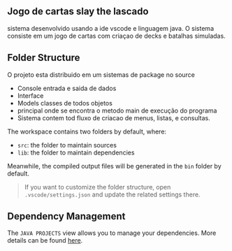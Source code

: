 ## Jogo de cartas slay the lascado

sistema desenvolvido usando a ide vscode e linguagem java.
O sistema consiste em um jogo de cartas com criaçao de decks e batalhas simuladas.



## Folder Structure
O projeto esta distribuido em um sistemas de package no source
- Console entrada e saida de dados
- Interface 
- Models    classes de todos objetos
- principal onde se encontra o metodo main de execução do programa
- Sistema   contem tod fluxo de criacao de menus, listas, e consultas. 

The workspace contains two folders by default, where:

- `src`: the folder to maintain sources
- `lib`: the folder to maintain dependencies

Meanwhile, the compiled output files will be generated in the `bin` folder by default.

> If you want to customize the folder structure, open `.vscode/settings.json` and update the related settings there.

## Dependency Management

The `JAVA PROJECTS` view allows you to manage your dependencies. More details can be found [here](https://github.com/microsoft/vscode-java-dependency#manage-dependencies).
